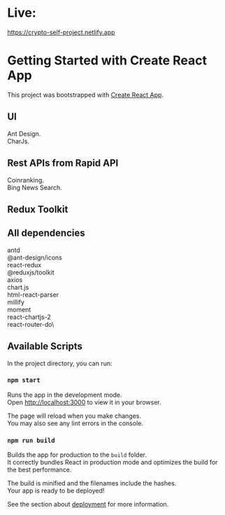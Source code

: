 # Live:

https://crypto-self-project.netlify.app

# Getting Started with Create React App

This project was bootstrapped with [Create React App](https://github.com/facebook/create-react-app).

## UI

Ant Design.\
CharJs.

## Rest APIs from Rapid API

Coinranking.\
Bing News Search.

## Redux Toolkit

## All dependencies

antd\
@ant-design/icons\
react-redux\
@reduxjs/toolkit\
axios\
chart.js\
html-react-parser\
millify\
moment\
react-chartjs-2\
react-router-do\

## Available Scripts

In the project directory, you can run:

### `npm start`

Runs the app in the development mode.\
Open [http://localhost:3000](http://localhost:3000) to view it in your browser.

The page will reload when you make changes.\
You may also see any lint errors in the console.

### `npm run build`

Builds the app for production to the `build` folder.\
It correctly bundles React in production mode and optimizes the build for the best performance.

The build is minified and the filenames include the hashes.\
Your app is ready to be deployed!

See the section about [deployment](https://facebook.github.io/create-react-app/docs/deployment) for more information.

